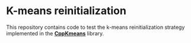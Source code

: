 # K-means reinitialization

This repository contains code to test the k-means reinitialization strategy implemented in the [**CppKmeans**](https://github.com/LTLA/CppKmeans) library.
